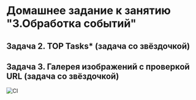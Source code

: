 # Домашнее задание к занятию "3.Обработка событий"
## Задача 2. TOP Tasks* (задача со звёздочкой)
## Задача 3. Галерея изображений с проверкой URL (задача со звёздочкой)

![CI](https://github.com/irinarinch/tasks/actions/workflows/web.yml/badge.svg)
